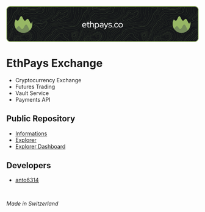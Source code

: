 <p align="center">
 <img src="./github-header-image.png" align="center" alt="Github Readme Stats"/>
</p>

# EthPays Exchange
- Cryptocurrency Exchange
- Futures Trading
- Vault Service
- Payments API

## Public Repository
- [Informations](https://github.com/ethpays/ethpays)
- [Explorer](https://github.com/ethpays/explorer)
- [Explorer Dashboard](https://github.com/ethpays/explorer-dashboard)

## Developers
- [anto6314](https://github.com/fanto6314)

<br />

_Made in Switzerland_
